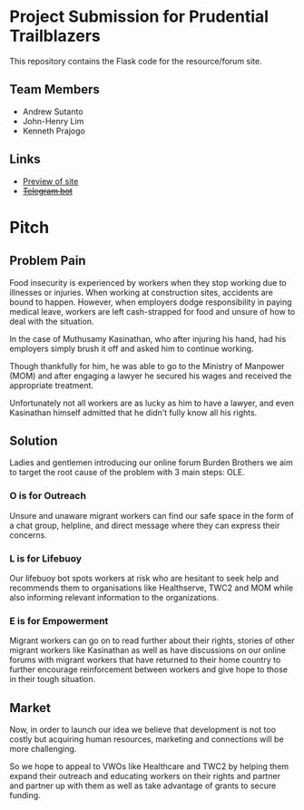 # Project Submission for Prudential Trailblazers

This repository contains the Flask code for the resource/forum site. 

## Team Members
- Andrew Sutanto
- John-Henry Lim
- Kenneth Prajogo

## Links
- [Preview of site](https://interpause.pythonanywhere.com)
- ~~[Telegram bot](https://t.me/burdenbrotherbot)~~

# Pitch
## Problem Pain
Food insecurity is experienced by workers when they stop working due to illnesses or injuries. When working at construction sites, accidents are bound to happen. However, when employers dodge responsibility in paying medical leave, workers are left cash-strapped for food and unsure of how to deal with the situation.

In the case of Muthusamy Kasinathan, who after injuring his hand, had his employers simply brush it off and asked him to continue working.

Though thankfully for him, he was able to go to the Ministry of Manpower (MOM) and after engaging a lawyer he secured his wages and received the appropriate treatment.

Unfortunately not all workers are as lucky as him to have a lawyer, and even Kasinathan himself admitted that he didn’t fully know all his rights.


## Solution
Ladies and gentlemen introducing our online forum Burden Brothers we aim to target the root cause of the problem with 3 main steps: OLE.

### O is for Outreach
Unsure and unaware migrant workers can find our safe space in the form of a chat group, helpline, and direct message where they can express their concerns.

### L is for Lifebuoy
Our lifebuoy bot spots workers at risk who are hesitant to seek help and recommends them to organisations like Healthserve, TWC2 and MOM while also informing relevant information to the organizations.

### E is for Empowerment
Migrant workers can go on to read further about their rights, stories of other migrant workers like Kasinathan as well as have discussions on our online forums with migrant workers that have returned to their home country to further encourage reinforcement between workers and give hope to those in their tough situation.

## Market
Now, in order to launch our idea we believe that development is not too costly but acquiring human resources, marketing and connections will be more challenging.

So we hope to appeal to VWOs like Healthcare and TWC2 by helping them expand their outreach and educating workers on their rights and partner and partner up with them as well as take advantage of grants to secure funding.
